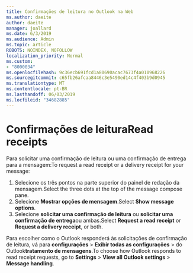 ```yaml
---
title: Confirmações de leitura no Outlook na Web
ms.author: daeite
author: daeite
manager: joallard
ms.date: 6/3/2019
ms.audience: Admin
ms.topic: article
ROBOTS: NOINDEX, NOFOLLOW
localization_priority: Normal
ms.custom:
- "8000034"
ms.openlocfilehash: 9c36ecb691fcd1a80690acac7673f4a010968226
ms.sourcegitcommit: c65fb26afcaa8446c3e5490ed14c4f403b9d0945
ms.translationtype: MT
ms.contentlocale: pt-BR
ms.lasthandoff: 06/03/2019
ms.locfileid: "34682885"
---
```

# <a name="read-receipts"></a><span data-ttu-id="e1962-102">Confirmações de leitura</span><span class="sxs-lookup"><span data-stu-id="e1962-102">Read receipts</span></span>

<span data-ttu-id="e1962-103">Para solicitar uma confirmação de leitura ou uma confirmação de entrega para a mensagem:</span><span class="sxs-lookup"><span data-stu-id="e1962-103">To request a read receipt or a delivery receipt for your message:</span></span> 

1. <span data-ttu-id="e1962-104">Selecione os três pontos na parte superior do painel de redação da mensagem.</span><span class="sxs-lookup"><span data-stu-id="e1962-104">Select the three dots at the top of the message compose pane.</span></span>
1. <span data-ttu-id="e1962-105">Selecione **Mostrar opções de mensagem**.</span><span class="sxs-lookup"><span data-stu-id="e1962-105">Select **Show message options**.</span></span>
1. <span data-ttu-id="e1962-106">Selecione **solicitar uma confirmação de leitura** ou **solicitar uma confirmação de entrega**ou ambas.</span><span class="sxs-lookup"><span data-stu-id="e1962-106">Select **Request a read receipt** or **Request a delivery receipt**, or both.</span></span>

<span data-ttu-id="e1962-107">Para escolher como o Outlook responderá às solicitações de confirmação de leitura, vá para **configurações** > **Exibir todas as configurações** > do Outlook**tratamento de mensagens**.</span><span class="sxs-lookup"><span data-stu-id="e1962-107">To choose how Outlook responds to read receipt requests, go to **Settings** > **View all Outlook settings** > **Message handling**.</span></span>